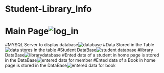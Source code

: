 # Student-Library_Info
# Main Page![log_in](https://user-images.githubusercontent.com/85010396/222358008-eabe3c51-c5ff-4c8f-9390-bdad9f0e2b2a.png)
#MYSQL Server to display database![database ](https://user-images.githubusercontent.com/85010396/222358519-b95976ca-6650-41c9-8500-04a4a237ef3f.png)
#Data Stored in the Table![data stores in the table](https://user-images.githubusercontent.com/85010396/222358740-73b8f805-3c87-4abf-b648-fa7f2fe67122.png)
#Student DataBase![student database](https://user-images.githubusercontent.com/85010396/222359035-67cb82cc-4d11-4b60-a734-accfb67a5532.png)
#library DataBase![librarydatabase](https://user-images.githubusercontent.com/85010396/222359129-353c5c3f-8472-42d3-badb-7d50a414f1b1.png)
#Ented data of a student in home page is stored in the DataBase![entered data for member](https://user-images.githubusercontent.com/85010396/222359468-4ce2deb9-55dc-4b3d-beaf-c58acce8be69.png)
#Ented data of a Book in home page is stored in the DataBase![entered data for book](https://user-images.githubusercontent.com/85010396/222359606-4be8fcde-baad-456b-8253-33f6ccdd8657.png)
